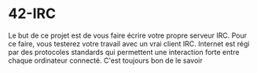 # 42-IRC
Le but de ce projet est de vous faire écrire votre propre serveur IRC.  Pour ce faire, vous testerez votre travail avec un vrai client IRC.  Internet est régi par des  protocoles standards qui permettent une interaction forte entre chaque ordinateur connecté.  C'est toujours bon de le savoir

